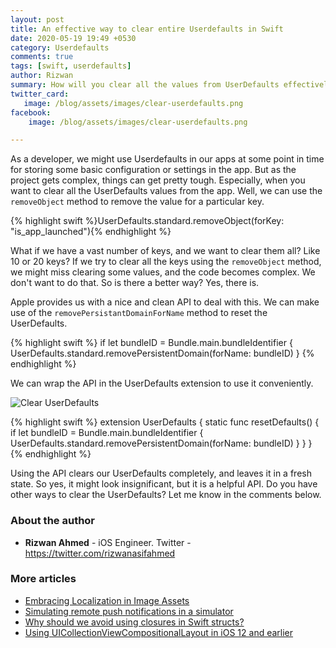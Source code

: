 ```yaml
---
layout: post
title: An effective way to clear entire Userdefaults in Swift
date: 2020-05-19 19:49 +0530
category: Userdefaults
comments: true
tags: [swift, userdefaults]
author: Rizwan
summary: How will you clear all the values from UserDefaults effectively? Well, read the article to find out.
twitter_card:
   image: /blog/assets/images/clear-userdefaults.png
facebook:
    image: /blog/assets/images/clear-userdefaults.png

---
```

As a developer, we might use Userdefaults in our apps at some point in time for storing some basic configuration or settings in the app. But as the project gets complex, things can get pretty tough. Especially, when you want to clear all the UserDefaults values from the app. Well, we can use the ```removeObject``` method to remove the value for a particular key.

{% highlight swift %}UserDefaults.standard.removeObject(forKey: "is_app_launched"){% endhighlight %}

What if we have a vast number of keys, and we want to clear them all? Like 10 or 20 keys?  If we try to clear all the keys using the ```removeObject``` method, we might miss clearing some values, and the code becomes complex. We don't want to do that. So is there a better way? Yes, there is.

Apple provides us with a nice and clean API to deal with this. We can make use of the ```removePersistantDomainForName``` method to reset the UserDefaults.

{% highlight swift %}
if let bundleID = Bundle.main.bundleIdentifier {
    UserDefaults.standard.removePersistentDomain(forName: bundleID)
}
{% endhighlight %}

We can wrap the API in the UserDefaults extension to use it conveniently.

![Clear UserDefaults](/blog/assets/images/clear-userdefaults.png)

{% highlight swift %}
extension UserDefaults {
    static func resetDefaults() {
        if let bundleID = Bundle.main.bundleIdentifier {
            UserDefaults.standard.removePersistentDomain(forName: bundleID)
        }
    }
}
{% endhighlight %}

Using the API clears our UserDefaults completely, and leaves it in a fresh state.
So yes, it might look insignificant, but it is a helpful API. Do you have other ways to clear the UserDefaults? Let me know in the comments below.  

### About the author

- **Rizwan Ahmed** - iOS Engineer. Twitter - <https://twitter.com/rizwanasifahmed>

### More articles

- [Embracing Localization in Image Assets](/blog/2020/06/14/embracing-localization-in-image-assets/)
- [Simulating remote push notifications in a simulator](/blog/2020/02/13/simulating-remote-push-notifications-in-a-simulator/)
- [Why should we avoid using closures in Swift structs?](/blog/2020/01/11/why-should-we-avoid-using-closures-in-swift-structs/)
- [Using UICollectionViewCompositionalLayout in iOS 12 and earlier](/blog/2020/03/18/using-uicollectionviewcompositionallayout-in-ios-12-and-earlier/)